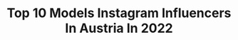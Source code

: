 ---
title: Top 10 Models Instagram Influencers In Austria In 2022
description: >-
  Find top models Instagram influencers in Austria in 2022. Most popular hashtags: #beauty #model #ootd #shooting.
platform: Instagram
hits: 146
text_top: See the top-rated Instagram profiles on inBeat.
text_bottom: Our search engine has 146 Instagram influencers like this in Austria for you to connect with.
profiles:
  - username: "polinakolz"
    fullname: >-
      
    bio: >-
      Model 💋 Certified IFBB Trainer 💪🏼 Moscow to Vienna ⚡️
    location: "Austria"
    followers: 40262
    engagement: 905
    commentsToLikes: 0.051572
    id: ck6tycv352zn70j71f7pl59un
    verified: false
    hashtags: "#beauty, #couplegoals, #jonakwien, #blogger"
  - username: "florianhausdorfer"
    fullname: >-
      ғʟᴏʀɪᴀɴ ʜᴀᴜsᴅᴏʀғᴇʀ
    bio: >-
      ~𝐁𝐚𝐜𝐡𝐞𝐥𝐨𝐫𝐞𝐭𝐭𝐞 - 𝟐𝟎𝟏𝟗 🌹 ~ 📺 TV ~ ⚽️ Soccerplayer~ ~ 📸 #model DM~ ~🌏 #travel : -> #home ~📩 New Homepage 👈🏻 𝐃𝐢𝐞 𝐰𝐢𝐭𝐡 𝐦𝐞𝐦𝐨𝐫𝐢𝐞𝐬, 𝐧𝐨𝐭 𝐝𝐫𝐞𝐚𝐦𝐬.
    location: "Austria"
    followers: 29625
    engagement: 582
    commentsToLikes: 0.058479
    id: ck0twvz0tgzhi0i19c2048t9n
    verified: false
    hashtags: "#instagood, #germany, #together, #travel"
  - username: "bella_rosa_x"
    fullname: >-
      🌹Bella_Rosa🌹
    bio: >-
      Model 📍Vienna MAXIM Model 🌹 Travel Model 🌎 Modelrepublic Booking&Collaboration👇office.bellarosa@gmail.com /DM 🌍🔜16-18.10 Munich
    location: "Austria"
    followers: 28084
    engagement: 543
    commentsToLikes: 0.079469
    id: ck5hd63swlosh0i1100chcpbp
    verified: false
    hashtags: "#sunkissedskin, #beauty, #babygirl, #model"
  - username: "katerina.soria"
    fullname: >-
      Kat
    bio: >-
      Model / Photographer 24 Hosiery lover From Kyiv 🇺🇦 living in Vienna 🇦🇹
    location: "Austria"
    followers: 577593
    engagement: 947
    commentsToLikes: 0.017633
    id: ck0vykayw4fa60i19px722eow
    verified: false
    hashtags: "#nylons, #highheels, #nylonlegs, #patreon"
  - username: "eileen_gu_"
    fullname: >-
      Eileen Gu :)
    bio: >-
      pro skier 🇨🇳🇺🇸 model 3X World Cup 🥇// 2X World Cup 🥈 2X Youth Olympic Champion @redbull @factionskis @oakleyskiing @kiehls @antasportsofficial
    location: "Austria"
    followers: 34990
    engagement: 923
    commentsToLikes: 0.021577
    id: ck5q1qsvpcbjt0i1160940jej
    verified: true
    hashtags: "#oakleyprizm, #voguemagazine, #xc, #trailrunning"
  - username: "terezabudkova"
    fullname: >-
      Tereza Budková
    bio: >-
      Czech model 📸💄 Simply Model Management - Prague; Louisa Models- Hamburg, Munchen; Born Models- Denmark; AMT- Vienna ☺️
    location: "Austria"
    followers: 103240
    engagement: 464
    commentsToLikes: 0.025014
    id: ck6tpthc4mrf00j717n7qvztb
    verified: true
    hashtags: "#fashiondesigner, #praha, #backstage, #saturday"
  - username: "sarahhuberfitness"
    fullname: >-
      Fitness Ernährung Lifestyle
    bio: >-
      🇦🇹 Fitness Model Bikini Athletin Bodybuilding 👧🏼👧🏼Mama, married Team @nocco.at Team GYMQUEEN • Anfragen gerne per Mail 📧oder meine Webseite 💌
    location: "Austria"
    followers: 15991
    engagement: 736
    commentsToLikes: 0.131743
    id: ckaozt4hwna6q0i78ie5n5g87
    verified: false
    hashtags: "#leoben, #bikinifitnessmodel, #bikinifitnessathlete, #krafttraining"
  - username: "victoriahubacek"
    fullname: >-
      Vɪᴄᴛᴏʀɪᴀ Hᴜʙᴀᴄᴇᴋ
    bio: >-
      Austrian, based in Vienna 🇦🇹 entrepreneur, model healthy lifestyle 🌱
    location: "Austria"
    followers: 39218
    engagement: 659
    commentsToLikes: 0.023530
    id: ck15ptwvszlr70i19gq8mvm1u
    verified: false
    hashtags: ""
  - username: "dianasteiner_official"
    fullname: >-
      Diana Steiner
    bio: >-
      Модель с идеальными параметрами жизни Model from Ukraine Based in Vienna & Dubai
    location: "Austria"
    followers: 19326
    engagement: 277
    commentsToLikes: 0.068571
    id: ck5zvm4eg4hse0i147jkbu5qt
    verified: false
    hashtags: "#vienna, #modelvienna, #austria, #sunglasses"
  - username: "miriam.millonig"
    fullname: >-
      Miss Burgenland 2019/20
    bio: >-
      Miss Austria fin. Vienna | law student | model ✉️collaborations: dm or email 🦷@smileboldco MIRIAM150: -€150
    location: "Austria"
    followers: 11673
    engagement: 797
    commentsToLikes: 0.111760
    id: ckap0gfaaq5wk0i78v5hu0c19
    verified: false
    hashtags: "#smilebold, #freddyaustria, #werbung, #viennafood"
---